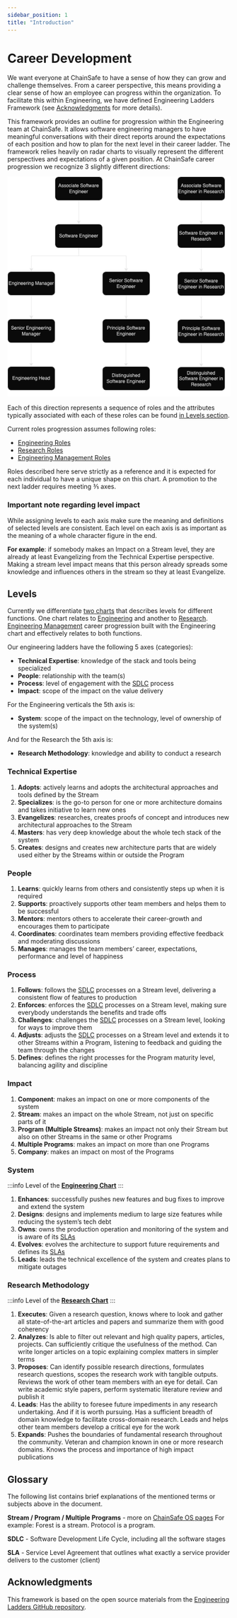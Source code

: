 ```yaml
---
sidebar_position: 1
title: "Introduction"
---
```


# Career Development

We want everyone at ChainSafe to have a sense of how they can grow and challenge themselves. From a career perspective, this means providing a clear sense of how an employee can progress within the organization. To facilitate this within Engineering, we have defined Engineering Ladders Framework (see [Acknowledgments](#acknowledgments) for more details).

This framework provides an outline for progression within the Engineering team at ChainSafe. It allows software engineering managers to have meaningful conversations with their direct reports around the expectations of each position and how to plan for the next level in their career ladder.
The framework relies heavily on radar charts to visually represent the different perspectives and expectations of a given position. At ChainSafe career progression we recognize 3 slightly different directions:

![assets/roles-progression.png](assets/roles-progression.png)


Each of this direction represents a sequence of roles and the attributes typically associated with each of these roles can be found [in Levels section](#levels).

Current roles progression assumes following roles:

 - [Engineering Roles](engineering)
 - [Research Roles](research)
 - [Engineering Management Roles](engineering-management)

Roles described here serve strictly as a reference and it is expected for each individual to have a unique shape on this chart. A promotion to the next ladder requires meeting ⅗ axes.

### Important note regarding level impact

While assigning levels to each axis make sure the meaning and definitions of selected levels are consistent. Each level on each axis is as important as the meaning of a whole character figure in the end.

**For example**: if somebody makes an Impact on a Stream level, they are already at least Evangelizing from the Technical Expertise perspective. Making a stream level impact means that this person already spreads some knowledge and influences others in the stream so they at least Evangelize.

## Levels

Currently we differentiate [two charts](how-to#competence-charts) that describes levels for different functions. One chart relates to [Engineering](engineering) and another to [Research](research). [Engineering Management](engineering-management) career progression built with the Engineering chart and effectively relates to both functions.

Our engineering ladders have the following 5 axes (categories):
- **Technical Expertise**: knowledge of the stack and tools being specialized
- **People**: relationship with the team(s)
- **Process**: level of engagement with the [SDLC](#glossary) process
- **Impact**: scope of the impact on the value delivery

For the Engineering verticals the 5th axis is:
- **System**: scope of the impact on the technology, level of ownership of the system(s)

And for the Research the 5th axis is:
- **Research Methodology**: knowledge and ability to conduct a research

### Technical Expertise 
1. **Adopts**: actively learns and adopts the architectural approaches and tools defined by the Stream
2. **Specializes**: is the go-to person for one or more architecture domains and takes initiative to learn new ones
3. **Evangelizes**: researches, creates proofs of concept and introduces new architectural approaches to the Stream
4. **Masters**: has very deep knowledge about the whole tech stack of the system
5. **Creates**: designs and creates new architecture parts that are widely used either by the Streams within or outside the Program

### People
1. **Learns**: quickly learns from others and consistently steps up when it is required
2. **Supports**: proactively supports other team members and helps them to be successful
3. **Mentors**: mentors others to accelerate their career-growth and encourages them to participate
4. **Coordinates**: coordinates team members providing effective feedback and moderating discussions
5. **Manages**: manages the team members’ career, expectations, performance and level of happiness

### Process
1. **Follows**: follows the [SDLC](#glossary) processes on a Stream level, delivering a consistent flow of features to production
2. **Enforces**: enforces the [SDLC](#glossary) processes on a Stream level, making sure everybody understands the benefits and trade offs
3. **Challenges**: challenges the [SDLC](#glossary) processes on a Stream level, looking for ways to improve them
4. **Adjusts**: adjusts the [SDLC](#glossary) processes on a Stream level and extends it to other Streams within a Program, listening to feedback and guiding the team through the changes
5. **Defines**: defines the right processes for the Program maturity level, balancing agility and discipline

### Impact
1. **Component**: makes an impact on one or more components of the system
2. **Stream**: makes an impact on the whole Stream, not just on specific parts of it
3. **Program (Multiple Streams)**: makes an impact not only their Stream but also on other Streams in the same or other Programs
4. **Multiple Programs**: makes an impact on more than one Programs
5. **Company**: makes an impact on most of the Programs


### System
:::info
Level of the [**Engineering Chart**](how-to#engineering-chart)
:::
1. **Enhances**: successfully pushes new features and bug fixes to improve and extend the system
2. **Designs**: designs and implements medium to large size features while reducing the system’s tech debt
3. **Owns**: owns the production operation and monitoring of the system and is aware of its [SLAs](#glossary)
4. **Evolves**: evolves the architecture to support future requirements and defines its [SLAs](#glossary)
5. **Leads**: leads the technical excellence of the system and creates plans to mitigate outages


### Research Methodology
:::info
Level of the [**Research Chart**](how-to#research-chart)
:::
1. **Executes**: Given a research question, knows where to look and gather all state-of-the-art articles and papers and summarize them with good coherency
2. **Analyzes**: Is able to filter out relevant and high quality papers, articles, projects. Can sufficiently critique the usefulness of the method. Can write longer articles on a topic explaining complex matters in simpler terms
3. **Proposes**: Can identify possible research directions, formulates research questions, scopes the research work with tangible outputs. Reviews the work of other team members with an eye for detail. Can write academic style papers, perform systematic literature review and publish it
4. **Leads**: Has the ability to foresee future impediments in any research undertaking. And if it is worth pursuing. Has a sufficient breadth of domain knowledge to facilitate cross-domain research. Leads and helps other team members develop a critical eye for the work
5. **Expands**: Pushes the boundaries of fundamental research throughout the community. Veteran and champion known in one or more research domains. Knows the process and importance of high impact publications

## Glossary
The following list contains brief explanations of the mentioned terms or subjects above in the document.

**Stream / Program / Multiple Programs** - more on [ChainSafe OS pages](https://www.notion.so/chainsafe/Core-Concepts-v1-0-1610247189c949fa9692de950518ac53)
For example: Forest is a stream. Protocol is a program.

**SDLC** - Software Development Life Cycle, including all the software stages

**SLA** - Service Level Agreement that outlines what exactly a service provider delivers to the customer (client)

## Acknowledgments
This framework is based on the open source materials from the [Engineering Ladders GitHub repository](https://github.com/jorgef/engineeringladders).
